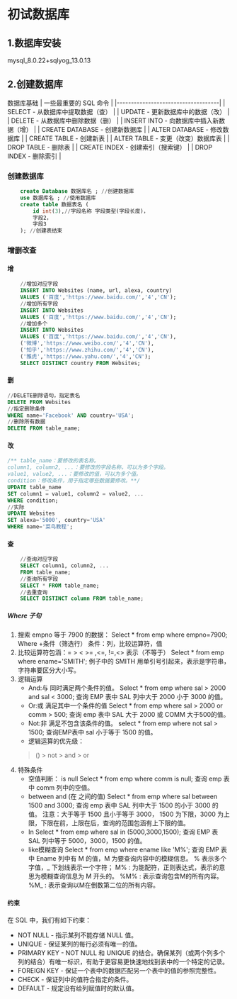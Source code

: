 # 初试数据库

## 1.数据库安装

mysql_8.0.22+sqlyog_13.0.13

## 2.创建数据库

数据库基础
| 一些最重要的 SQL 命令              |
|------------------------------------|
| SELECT - 从数据库中提取数据（查）        |
| UPDATE - 更新数据库中的数据（改）       |
| DELETE - 从数据库中删除数据（删）        |
| INSERT INTO - 向数据库中插入新数据（增） |
| CREATE DATABASE - 创建新数据库     |
| ALTER DATABASE - 修改数据库        |
| CREATE TABLE - 创建新表            |
| ALTER TABLE - 变更（改变）数据库表 |
| DROP TABLE - 删除表                |
| CREATE INDEX - 创建索引（搜索键）  |
| DROP INDEX - 删除索引              |

### 创建数据库

```sql
    create Database 数据库名 ; //创建数据库
    use 数据库名 ; //使用数据库
    create table 数据表名 ( 
        id int(3),//字段名称 字段类型(字段长度)，
        字段2，
        字段3
    ); //创建表结束
```

### 增删改查

#### 增

```sql
    //增加对应字段
    INSERT INTO Websites (name, url, alexa, country)
    VALUES ('百度','https://www.baidu.com/','4','CN');
    //增加所有字段
    INSERT INTO Websites
    VALUES ('百度','https://www.baidu.com/','4','CN');
    //增加多个
    INSERT INTO Websites
    VALUES ('百度','https://www.baidu.com/','4','CN'),
    ('微博','https://www.weibo.com/','4','CN'),
    ('知乎','https://www.zhihu.com/','4','CN'),
    ('雅虎','https://www.yahu.com/','4','CN');
    SELECT DISTINCT country FROM Websites;
```

#### 删

```sql
//DELETE删除语句，指定表名
DELETE FROM Websites
//指定删除条件
WHERE name='Facebook' AND country='USA';
//删除所有数据
DELETE FROM table_name;
```

#### 改

```sql
/** table_name：要修改的表名称。
column1, column2, ...：要修改的字段名称，可以为多个字段。
value1, value2, ...：要修改的值，可以为多个值。
condition：修改条件，用于指定哪些数据要修改。**/
UPDATE table_name
SET column1 = value1, column2 = value2, ...
WHERE condition;
//实际
UPDATE Websites 
SET alexa='5000', country='USA' 
WHERE name='菜鸟教程';
```

#### 查

```sql
    //查询对应字段
    SELECT column1, column2, ...
    FROM table_name;
    //查询所有字段
    SELECT * FROM table_name;
    //去重查询
    SELECT DISTINCT column FROM table_name;
```

##### Where 子句

1. 搜索 empno 等于 7900 的数据：
    Select * from emp where empno=7900;
    Where +条件（筛选行）
    条件：列，比较运算符，值
2. 比较运算符包涵：= > < >= ,<=, !=,<> 表示（不等于）
    Select * from emp where ename='SMITH';
    例子中的 SMITH 用单引号引起来，表示是字符串，字符串要区分大小写。
3. 逻辑运算
    - And:与 同时满足两个条件的值。
    Select * from emp where sal > 2000 and sal < 3000;
    查询 EMP 表中 SAL 列中大于 2000 小于 3000 的值。
    - Or:或 满足其中一个条件的值
    Select * from emp where sal > 2000 or comm > 500;
    查询 emp 表中 SAL 大于 2000 或 COMM 大于500的值。
    - Not:非 满足不包含该条件的值。
    select * from emp where not sal > 1500;
    查询EMP表中 sal 小于等于 1500 的值。
    - 逻辑运算的优先级：
    >() > not > and > or
4. 特殊条件
   - 空值判断： is null
   Select * from emp where comm is null;
   查询 emp 表中 comm 列中的空值。
   - between and (在 之间的值)
   Select * from emp where sal between 1500 and 3000;
   查询 emp 表中 SAL 列中大于 1500 的小于 3000 的值。
   注意：大于等于 1500 且小于等于 3000， 1500 为下限，3000 为上限，下限在前，上限在后，查询的范围包涵有上下限的值。
   - In
   Select * from emp where sal in (5000,3000,1500);
   查询 EMP 表 SAL 列中等于 5000，3000，1500 的值。
   - like模糊查询
   Select * from emp where ename like 'M%';
   查询 EMP 表中 Ename 列中有 M 的值，M 为要查询内容中的模糊信息。
    % 表示多个字值，_ 下划线表示一个字符；
    M% : 为能配符，正则表达式，表示的意思为模糊查询信息为 M 开头的。
    %M% : 表示查询包含M的所有内容。
    %M_ : 表示查询以M在倒数第二位的所有内容。

#### 约束

在 SQL 中，我们有如下约束：

- NOT NULL - 指示某列不能存储 NULL 值。
- UNIQUE - 保证某列的每行必须有唯一的值。
- PRIMARY KEY - NOT NULL 和 UNIQUE 的结合。确保某列（或两个列多个列的结合）有唯一标识，有助于更容易更快速地找到表中的一个特定的记录。
- FOREIGN KEY - 保证一个表中的数据匹配另一个表中的值的参照完整性。
- CHECK - 保证列中的值符合指定的条件。
- DEFAULT - 规定没有给列赋值时的默认值。
